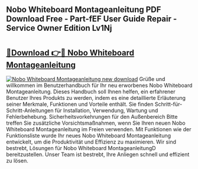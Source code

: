## Nobo Whiteboard Montageanleitung PDF Download Free - Part-fEF User Guide Repair - Service Owner Edition Lv1Nj

# <h2><a href="http://df760o.blite.top/?on=Nobo+Whiteboard+Montageanleitung">🔗Download 👉🔴 Nobo Whiteboard Montageanleitung</a></h2>

[![Nobo Whiteboard Montageanleitung new download](https://i.imgur.com/lujVjoI.png)](http://df760o.blite.top/?on=Nobo+Whiteboard+Montageanleitung)
Grüße und willkommen im Benutzerhandbuch für Ihr neu erworbenes Nobo Whiteboard Montageanleitung. Dieses Handbuch soll Ihnen helfen, ein erfahrener Benutzer Ihres Produkts zu werden, indem es eine detaillierte Erläuterung seiner Merkmale, Funktionen und Vorteile enthält. Sie finden Schritt-für-Schritt-Anleitungen für Installation, Verwendung, Wartung und Fehlerbehebung. Sicherheitsvorkehrungen für den Außenbereich Bitte treffen Sie zusätzliche Vorsichtsmaßnahmen, wenn Sie Ihren neuen Nobo Whiteboard Montageanleitung im Freien verwenden. Mit Funktionen wie der Funktionsliste wurde Ihr neues Nobo Whiteboard Montageanleitung entwickelt, um die Produktivität und Effizienz zu maximieren. Wir sind bestrebt, Lösungen für Nobo Whiteboard MontageanleitungD bereitzustellen. Unser Team ist bestrebt, Ihre Anliegen schnell und effizient zu lösen.

